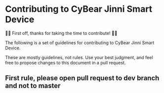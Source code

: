 # Contributing to CyBear Jinni Smart Device

🥳:tada: First off, thanks for taking the time to contribute! 🥳:tada:


The following is a set of guidelines for contributing to CyBear Jinni Smart Device.

These are mostly guidelines, not rules. Use your best judgment, and feel free to propose changes to this document in a pull request.

## First rule, please open pull request to dev branch and not to master
